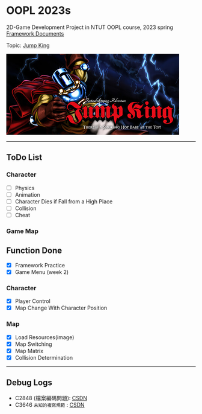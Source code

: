 # OOPL 2023s
2D-Game Development Project in NTUT OOPL course, 2023 spring  
[Framework Documents](https://lgf-readthedocs.readthedocs.io/zh_TW/latest/)

Topic: [Jump King](https://store.steampowered.com/app/1061090/Jump_King/?l=tchinese)

![image](header.jpg)

---

## ToDo List
### Character
- [ ] Physics
- [ ] Animation
- [ ] Character Dies if Fall from a High Place
- [ ] Collision
- [ ] Cheat

### Game Map


## Function Done
- [x] Framework Practice
- [x] Game Menu (week 2)

### Character
- [x] Player Control
- [x] Map Change With Character Position

### Map
- [x] Load Resources(image)
- [x] Map Switching
- [x] Map Matrix
- [x] Collision Determination
---
## Debug Logs
- C2848 (檔案編碼問題): [CSDN](https://blog.csdn.net/H_O_W_E/article/details/105114971)
- C3646 <code>未知的複寫規範</code> : [CSDN](https://blog.csdn.net/qq_40913465/article/details/108599201)
